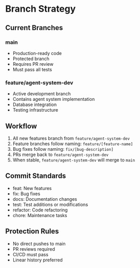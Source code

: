 # Branch Strategy

## Current Branches

### main
- Production-ready code
- Protected branch
- Requires PR review
- Must pass all tests

### feature/agent-system-dev
- Active development branch
- Contains agent system implementation
- Database integration
- Testing infrastructure

## Workflow
1. All new features branch from `feature/agent-system-dev`
2. Feature branches follow naming: `feature/[feature-name]`
3. Bug fixes follow naming: `fix/[bug-description]`
4. PRs merge back to `feature/agent-system-dev`
5. When stable, `feature/agent-system-dev` will merge to `main`

## Commit Standards
- feat: New features
- fix: Bug fixes
- docs: Documentation changes
- test: Test additions or modifications
- refactor: Code refactoring
- chore: Maintenance tasks

## Protection Rules
- No direct pushes to main
- PR reviews required
- CI/CD must pass
- Linear history preferred
